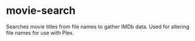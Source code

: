 # movie-search
Searches movie titles from file names to gather IMDb data. Used for altering file names for use with Plex.
